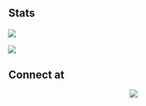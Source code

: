 ## &nbsp;Stats
<p>&nbsp;<img align="center" src="https://github-readme-stats-eight-theta.vercel.app/api?username=okakade05&show_icons=true&theme=dark&include_all_commits=true&count_private=true"/></p>
<p>&nbsp;<img align="center" src="https://github-readme-stats-eight-theta.vercel.app/api/top-langs/?username=okakade05&layout=compact&theme=dark"/></p>

## &nbsp;Connect at
<p align="center">&nbsp;
<a href="https://www.linkedin.com/in/omkarkakade/"><img src="https://img.shields.io/badge/-Omkar%20Kakade-0077B5?style=flat-square&logo=Linkedin&logoColor=white"/></a>
</p>
